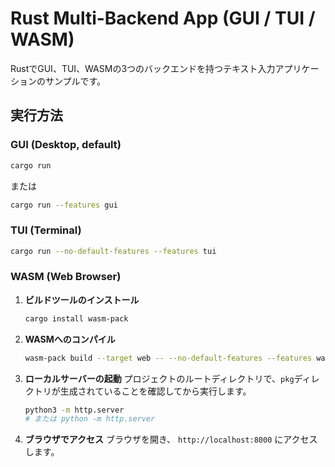 # Rust Multi-Backend App (GUI / TUI / WASM)

RustでGUI、TUI、WASMの3つのバックエンドを持つテキスト入力アプリケーションのサンプルです。

## 実行方法

### GUI (Desktop, default)
```bash
cargo run
```
または
```bash
cargo run --features gui
```

### TUI (Terminal)
```bash
cargo run --no-default-features --features tui
```

### WASM (Web Browser)

1.  **ビルドツールのインストール**
    ```bash
    cargo install wasm-pack
    ```

2.  **WASMへのコンパイル**
    ```bash
    wasm-pack build --target web -- --no-default-features --features wasm
    ```

3.  **ローカルサーバーの起動**
    プロジェクトのルートディレクトリで、`pkg`ディレクトリが生成されていることを確認してから実行します。
    ```bash
    python3 -m http.server
    # または python -m http.server
    ```

4.  **ブラウザでアクセス**
    ブラウザを開き、 `http://localhost:8000` にアクセスします。